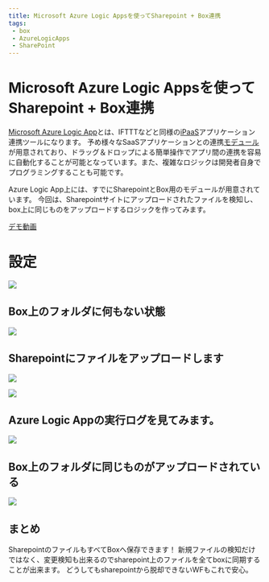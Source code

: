 ```yaml
---
title: Microsoft Azure Logic Appsを使ってSharepoint + Box連携
tags: 
 - box 
 - AzureLogicApps
 - SharePoint
---
```

# Microsoft Azure Logic Appsを使ってSharepoint + Box連携

[Microsoft Azure Logic App](https://azure.microsoft.com/ja-jp/services/logic-apps/)とは、IFTTTなどと同様の[iPaaS](https://www.accenture.com/jp-ja/blogs/cloud-blog-japan-ipaas-cloud)アプリケーション連携ツールになります。
予め様々なSaaSアプリケーションとの連携[モデュール](https://docs.microsoft.com/ja-jp/azure/connectors/apis-list)が用意されており、ドラッグ＆ドロップによる簡単操作でアプリ間の連携を容易に自動化することが可能となっています。また、複雑なロジックは開発者自身でプログラミングすることも可能です。

Azure Logic App上には、すでにSharepointとBox用のモデュールが用意されています。
今回は、Sharepointサイトにアップロードされたファイルを検知し、box上に同じものをアップロードするロジックを作ってみます。

[デモ動画](https://cloud.box.com/s/ix5ygev7tyl13ly9jtbejutmcquvgi9b)

# 設定
![](https://cloud.box.com/shared/static/hi4kax53mapjev9d5t952y1e0uoiszlq.png)

## Box上のフォルダに何もない状態
![](https://cloud.box.com/shared/static/b5ftveffvcf6zkmwfbi2nskaixcq2w6d.png)

## Sharepointにファイルをアップロードします
![](https://cloud.box.com/shared/static/crv7ufeaff7iscue9fliw43vrndrd4uz.png)

![](https://cloud.box.com/shared/static/bji2c24yxwjg97qx69q7mkz864vcp1e2.png)

## Azure Logic Appの実行ログを見てみます。

![](https://cloud.box.com/shared/static/ftwjjdkf07lv5sb22kxwzd4gctksh31z.png)

## Box上のフォルダに同じものがアップロードされている

![](https://cloud.box.com/shared/static/117sjdcgm2n9ztnhh4afskczodj4ge9y.png)


## まとめ

SharepointのファイルもすべてBoxへ保存できます！
新規ファイルの検知だけではなく、変更検知も出来るのでsharepoint上のファイルを全てboxに同期することが出来ます。
どうしてもsharepointから脱却できないWFもこれで安心。


